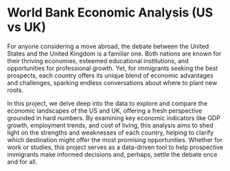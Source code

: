 # World Bank Economic Analysis (US vs UK)

For anyone considering a move abroad, the debate between the United States and the United Kingdom is a familiar one. Both nations are known for their thriving economies, esteemed educational institutions, and opportunities for professional growth. Yet, for immigrants seeking the best prospects, each country offers its unique blend of economic advantages and challenges, sparking endless conversations about where to plant new roots.

In this project, we delve deep into the data to explore and compare the economic landscapes of the US and UK, offering a fresh perspective grounded in hard numbers. By examining key economic indicators like GDP growth, employment trends, and cost of living, this analysis aims to shed light on the strengths and weaknesses of each country, helping to clarify which destination might offer the most promising opportunities. Whether for work or studies, this project serves as a data-driven tool to help prospective immigrants make informed decisions and, perhaps, settle the debate once and for all.
